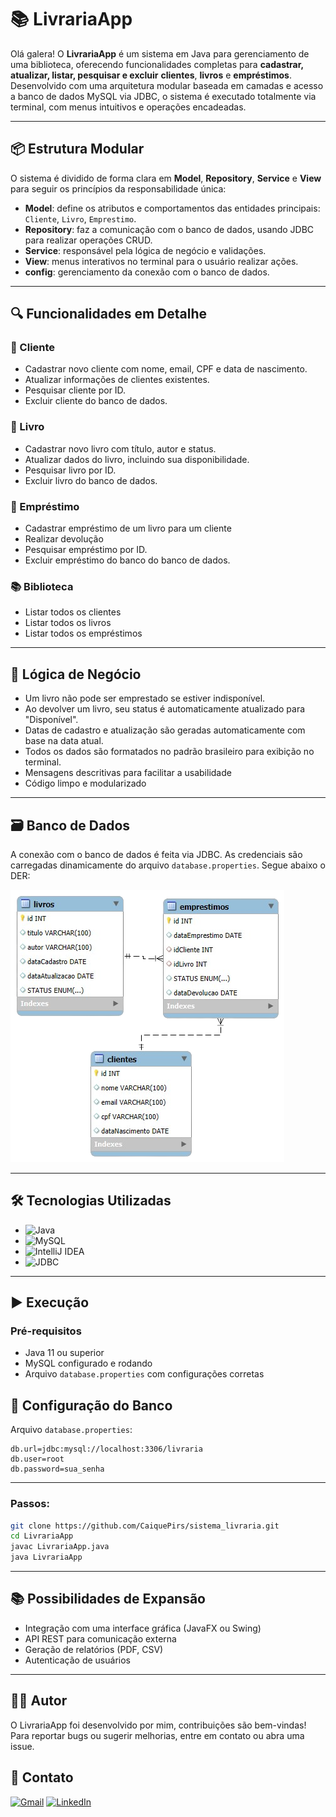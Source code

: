 # 📚 LivrariaApp

Olá galera! O **LivrariaApp** é um sistema em Java para gerenciamento de uma biblioteca, oferecendo funcionalidades completas para **cadastrar, atualizar, listar, pesquisar e excluir** **clientes**, **livros** e **empréstimos**. Desenvolvido com uma arquitetura modular baseada em camadas e acesso a banco de dados MySQL via JDBC, o sistema é executado totalmente via terminal, com menus intuitivos e operações encadeadas.

---

## 📦 Estrutura Modular

O sistema é dividido de forma clara em **Model**, **Repository**, **Service** e **View** para seguir os princípios da responsabilidade única:

- **Model**: define os atributos e comportamentos das entidades principais: `Cliente`, `Livro`, `Emprestimo`.
- **Repository**: faz a comunicação com o banco de dados, usando JDBC para realizar operações CRUD.
- **Service**: responsável pela lógica de negócio e validações.
- **View**: menus interativos no terminal para o usuário realizar ações.
- **config**: gerenciamento da conexão com o banco de dados.

---

## 🔍 Funcionalidades em Detalhe

### 👤 Cliente
- Cadastrar novo cliente com nome, email, CPF e data de nascimento.
- Atualizar informações de clientes existentes.
- Pesquisar cliente por ID.
- Excluir cliente do banco de dados.

### 📘 Livro
- Cadastrar novo livro com título, autor e status.
- Atualizar dados do livro, incluindo sua disponibilidade.
- Pesquisar livro por ID.
- Excluir livro do banco de dados.

### 🔄 Empréstimo
- Cadastrar empréstimo de um livro para um cliente
- Realizar devolução
- Pesquisar empréstimo por ID.
- Excluir empréstimo do banco do banco de dados.

### 📚 Biblioteca
- Listar todos os clientes
- Listar todos os livros
- Listar todos os empréstimos

---

## 🧠 Lógica de Negócio

- Um livro não pode ser emprestado se estiver indisponível.
- Ao devolver um livro, seu status é automaticamente atualizado para "Disponível".
- Datas de cadastro e atualização são geradas automaticamente com base na data atual.
- Todos os dados são formatados no padrão brasileiro para exibição no terminal.
- Mensagens descritivas para facilitar a usabilidade
- Código limpo e modularizado

---

## 🗃️ Banco de Dados

A conexão com o banco de dados é feita via JDBC. As credenciais são carregadas dinamicamente do arquivo `database.properties`. Segue abaixo o DER:

![DER](src/main/resources/imgs/png-removebg-preview.png)

---

## 🛠️ Tecnologias Utilizadas
- ![Java](https://img.shields.io/badge/Java-ED8B00?style=for-the-badge&logo=java&logoColor=white)
- ![MySQL](https://img.shields.io/badge/MySQL-4479A1?style=for-the-badge&logo=mysql&logoColor=white)
- ![IntelliJ IDEA](https://img.shields.io/badge/IntelliJ%20IDEA-000000?style=for-the-badge&logo=intellijidea&logoColor=white)
- ![JDBC](https://img.shields.io/badge/JDBC-007396?style=for-the-badge&logo=oracle&logoColor=white)

---

## ▶️ Execução

### Pré-requisitos
- Java 11 ou superior
- MySQL configurado e rodando
- Arquivo `database.properties` com configurações corretas


## 🔧 Configuração do Banco

Arquivo `database.properties`:
```properties
db.url=jdbc:mysql://localhost:3306/livraria
db.user=root
db.password=sua_senha
```

---

### Passos:
```bash
git clone https://github.com/CaiquePirs/sistema_livraria.git
cd LivrariaApp
javac LivrariaApp.java
java LivrariaApp
```
---

## 📚 Possibilidades de Expansão

- Integração com uma interface gráfica (JavaFX ou Swing)
- API REST para comunicação externa
- Geração de relatórios (PDF, CSV)
- Autenticação de usuários

---

## 👨‍💻 Autor
O LivrariaApp foi desenvolvido por mim, contribuições são bem-vindas! Para reportar bugs ou sugerir melhorias, entre em contato ou abra uma issue.

## 📧 Contato
[![Gmail](https://img.shields.io/badge/Email-Gmail-red?style=flat&logo=gmail)](mailto:pirescaiq@gmail.com)
[![LinkedIn](https://img.shields.io/badge/LinkedIn-LinkedIn-blue?style=flat&logo=linkedin)](https://www.linkedin.com/in/caique-pires-8843aa332)